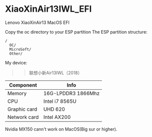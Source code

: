 # XiaoXinAir13IWL_EFI
Lenovo XiaoXinAir13 MacOS EFI

Copy the oc directory to your ESP partition
The ESP partition structure:
```
/
  OC/
  MicroSoft/
  Other/
```

My device:
>> 联想小新Air13IWL（2018）

|Component|Info|
|---|---|
|Memory|16G-LPDDR3 1866Mhz|
|CPU|Intel i7 8565U|
|Graphic card|UHD 620|
|Network card|Intel AX200|

Nvidia MX150 cann't work on MacOS(Big sur or higher).
